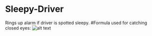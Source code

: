 # Sleepy-Driver
Rings up alarm if driver is spotted sleepy.
#Formula used for catching closed eyes:
![alt text](https://github.com/pranayanand123/Sleepy-Driver/blob/master/EAR_formula.png)
